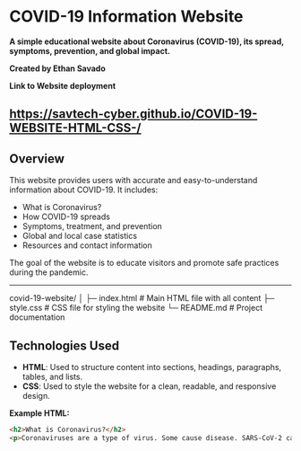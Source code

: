 # COVID-19 Information Website

**A simple educational website about Coronavirus (COVID-19), its spread, symptoms, prevention, and global impact.**  

**Created by Ethan Savado** 

**Link to Website deployment**

https://savtech-cyber.github.io/COVID-19-WEBSITE-HTML-CSS-/
---

## Overview
This website provides users with accurate and easy-to-understand information about COVID-19. It includes:  

- What is Coronavirus?  
- How COVID-19 spreads  
- Symptoms, treatment, and prevention  
- Global and local case statistics  
- Resources and contact information  

The goal of the website is to educate visitors and promote safe practices during the pandemic.

---

covid-19-website/
│
├─ index.html          # Main HTML file with all content
├─ style.css           # CSS file for styling the website
└─ README.md           # Project documentation


## Technologies Used
- **HTML**: Used to structure content into sections, headings, paragraphs, tables, and lists.  
- **CSS**: Used to style the website for a clean, readable, and responsive design.  

**Example HTML:**
```html
<h2>What is Coronavirus?</h2>
<p>Coronaviruses are a type of virus. Some cause disease. SARS-CoV-2 caused the COVID-19 pandemic.</p>

